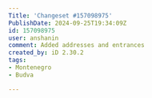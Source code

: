 ```yaml
---
Title: 'Changeset #157098975'
PublishDate: 2024-09-25T19:34:09Z
id: 157098975
user: anshanin
comment: Added addresses and entrances
created_by: iD 2.30.2
tags:
- Montenegro
- Budva

---
```

